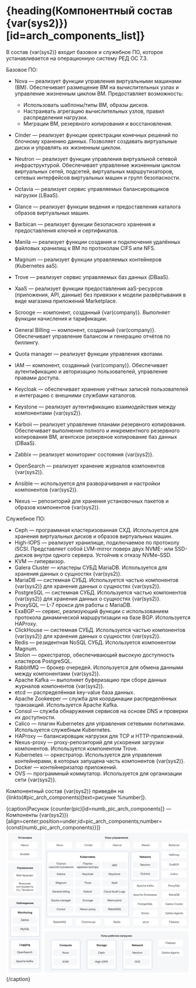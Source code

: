 # {heading(Компонентный состав {var(sys2)})[id=arch_components_list]}

В состав {var(sys2)} входит базовое и служебное ПО, которое устанавливается на операционную систему РЕД ОС 7.3.

Базовое ПО:

* Nova — реализует функции управления виртуальными машинами (ВМ). Обеспечивает размещение ВМ на вычислительных узлах и управление жизненным циклом ВМ. Предоставляет возможность:

   * Использовать шаблоны/типы ВМ, образы дисков.
   * Настраивать агрегацию вычислительных узлов, правил распределения нагрузки.
   * Миграции ВМ, резервного копирования и восстановления.

* Cinder — реализует функции оркестрации конечных решений по блочному хранению данных. Позволяет создавать виртуальные диски и управлять их жизненным циклом.
* Neutron — реализует функции управления виртуальной сетевой инфраструктурой. Обеспечивает управление жизненным циклом виртуальных сетей, подсетей, виртуальных маршрутизаторов, сетевых интерфейсов виртуальных машин и групп безопасности.
* Octavia — реализует сервис управляемых балансировщиков нагрузки (LBaaS).
* Glance — реализует функции ведения и предоставления каталога образов виртуальных машин.
* Barbican — реализует функции безопасного хранения и предоставления ключей и сертификатов.
* Manila — реализует функции создания и подключения удалённых файловых хранилищ к ВМ по протоколам CIFS или NFS.
* Magnum — реализует функции управляемых контейнеров (Kubernetes aaS).
* Trove — реализует сервис управляемых баз данных (DBaaS).
* XaaS — реализует функции предоставления aaS-ресурсов (приложения, API, данные) без привязки к модели развёртывания в виде магазина приложений Marketplace.
* Scrooge — компонент, созданный {var(company)}. Выполняет функции начисления и тарификации.
* General Billing — компонент, созданный {var(company)}. Обеспечивает управление балансом и генерацию отчётов по биллингу.
* Quota manager — реализует функции управления квотами.
* IAM — компонент, созданный {var(company)}. Обеспечивает аутентификацию и авторизацию пользователей, управление правами доступа.
* Keycloak — обеспечивает хранение учётных записей пользователей и интеграцию с внешними службами каталогов.
* Keystone — реализует аутентификацию взаимодействия между компонентами {var(sys2)}.
* Karboii — реализует управление планами резервного копирования. Обеспечивает выполнение полного и инкрементного резервного копирования ВМ, агентское резервное копирование баз данных (DBaaS).
* Zabbix — реализует мониторинг состояния {var(sys2)}.
* OpenSearch — реализует хранение журналов компонентов {var(sys2)}.
* Ansible — используется для разворачивания и настройки компонентов {var(sys2)}.
* Nexus — репозиторий для хранения установочных пакетов и образов компонентов {var(sys2)}.

Служебное ПО:

* Ceph — программная кластеризованная СХД. Используется для хранения виртуальных дисков и образов виртуальных машин.
* High-IOPS — реализует хранилище, подключаемое по протоколу iSCSI. Представляет собой LVM-mirror поверх двух NVME- или SSD-дисков внутри одного сервера. Устойчив к отказу NVMe–SSD.
* KVM — гипервизор.
* Galera Cluster — кластеры СУБД MariaDB. Используется для хранения данных о сущностях {var(sys2)}.
* MariaDB — системная СУБД. Используется частью компонентов {var(sys2)} для хранения данных о сущностях {var(sys2)}.
* PostgreSQL — системная СУБД. Используется частью компонентов {var(sys2)} для хранения данных о сущностях {var(sys2)}.
* ProxySQL — L-7 прокси для работы с MariaDB.
* ExaBGP — сервис, реализующий функции с использованием протокола динамической маршрутизации на базе BGP. Используется HAProxy.
* ClickHouse — системная СУБД. Используется частью компонентов {var(sys2)} для хранения данных о сущностях {var(sys2)}.
* Redis — резидентная NoSQL СУБД. Используется компонентом Magnum.
* Stolon — оркестратор, обеспечивающий высокую доступность кластеров PostgreSQL.
* RabbitMQ — брокер очередей. Используется для обмена данными между компонентами {var(sys2)}.
* Apache Kafka — выполняет буферизацию при сборе данных журналов компонентов {var(sys2)}.
* etcd — распределённая key-value база данных.
* Apache Zookeeper — служба для координации распределённых транзакций. Используется Apache Kafka.
* Consul — служба обнаружения сервисов на основе DNS и проверки их доступности.
* Calico — плагин Kubernetes для управления сетевыми политиками. Используется служебным Kubernetes.
* HAProxy — балансировщик нагрузки для TCP и HTTP-приложений.
* Nexus-proxy — proxy-репозиторий для ускорения загрузки компонентов. Используется компонентом Trove.
* Kubernetes — оркестратор. Используется для управления контейнерами, в которых запущена часть компонентов {var(sys2)}.
* Docker — контейнеризатор приложений.
* OVS — программный коммутатор. Используется для организации сети {var(sys2)}.

Компонентный состав {var(sys2)} приведён на {linkto(#pic_arch_components)[text=рисунке %number]}.

{caption(Рисунок {counter(pic)[id=numb_pic_arch_components]} — Компоненты {var(sys2)})[align=center;position=under;id=pic_arch_components;number={const(numb_pic_arch_components)}]}
![Компоненты {var(sys2)}](./assets/arch_components.png)
{/caption}